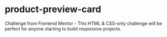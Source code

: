 # product-preview-card
Challenge from Frontend Mentor - This HTML &amp; CSS-only challenge will be perfect for anyone starting to build responsive projects.
